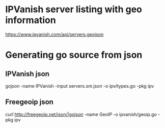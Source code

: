 # IPVanish server listing with geo information

https://www.ipvanish.com/api/servers.geojson

# Generating go source from json

## IPVanish json
gojson -name IPVanish -input servers.sm.json -o ipv/types.go -pkg ipv

## Freegeoip json
curl http://freegeoip.net/json/|gojson -name GeoIP -o ipvanish/geoip.go -pkg ipv